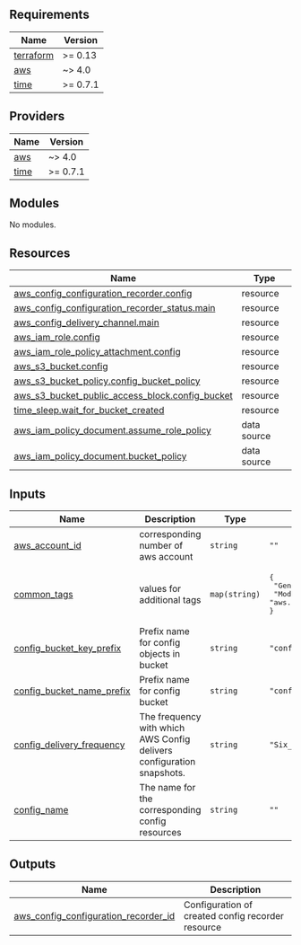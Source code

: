 ## Requirements

| Name | Version  |
|------|----------|
| <a name="requirement_terraform"></a> [terraform](#requirement\_terraform) | >= 0.13  |
| <a name="requirement_aws"></a> [aws](#requirement\_aws) | ~> 4.0   |
| <a name="requirement_time"></a> [time](#requirement\_time) | >= 0.7.1 |

## Providers

| Name | Version  |
|------|----------|
| <a name="provider_aws"></a> [aws](#provider\_aws) | ~> 4.0   |
| <a name="provider_time"></a> [time](#provider\_time) | >= 0.7.1 |

## Modules

No modules.

## Resources

| Name | Type |
|------|------|
| [aws_config_configuration_recorder.config](https://registry.terraform.io/providers/hashicorp/aws/latest/docs/resources/config_configuration_recorder) | resource |
| [aws_config_configuration_recorder_status.main](https://registry.terraform.io/providers/hashicorp/aws/latest/docs/resources/config_configuration_recorder_status) | resource |
| [aws_config_delivery_channel.main](https://registry.terraform.io/providers/hashicorp/aws/latest/docs/resources/config_delivery_channel) | resource |
| [aws_iam_role.config](https://registry.terraform.io/providers/hashicorp/aws/latest/docs/resources/iam_role) | resource |
| [aws_iam_role_policy_attachment.config](https://registry.terraform.io/providers/hashicorp/aws/latest/docs/resources/iam_role_policy_attachment) | resource |
| [aws_s3_bucket.config](https://registry.terraform.io/providers/hashicorp/aws/latest/docs/resources/s3_bucket) | resource |
| [aws_s3_bucket_policy.config_bucket_policy](https://registry.terraform.io/providers/hashicorp/aws/latest/docs/resources/s3_bucket_policy) | resource |
| [aws_s3_bucket_public_access_block.config_bucket](https://registry.terraform.io/providers/hashicorp/aws/latest/docs/resources/s3_bucket_public_access_block) | resource |
| [time_sleep.wait_for_bucket_created](https://registry.terraform.io/providers/hashicorp/time/latest/docs/resources/sleep) | resource |
| [aws_iam_policy_document.assume_role_policy](https://registry.terraform.io/providers/hashicorp/aws/latest/docs/data-sources/iam_policy_document) | data source |
| [aws_iam_policy_document.bucket_policy](https://registry.terraform.io/providers/hashicorp/aws/latest/docs/data-sources/iam_policy_document) | data source |

## Inputs

| Name | Description | Type | Default | Required |
|------|-------------|------|---------|:--------:|
| <a name="input_aws_account_id"></a> [aws\_account\_id](#input\_aws\_account\_id) | corresponding number of aws account | `string` | `""` | no |
| <a name="input_common_tags"></a> [common\_tags](#input\_common\_tags) | values for additional tags | `map(string)` | <pre>{<br>  "Generator": "Terraform",<br>  "Module": "aws.terraform.modules.config"<br>}</pre> | no |
| <a name="input_config_bucket_key_prefix"></a> [config\_bucket\_key\_prefix](#input\_config\_bucket\_key\_prefix) | Prefix name for config objects in bucket | `string` | `"config"` | no |
| <a name="input_config_bucket_name_prefix"></a> [config\_bucket\_name\_prefix](#input\_config\_bucket\_name\_prefix) | Prefix name for config bucket | `string` | `"config-"` | no |
| <a name="input_config_delivery_frequency"></a> [config\_delivery\_frequency](#input\_config\_delivery\_frequency) | The frequency with which AWS Config delivers configuration snapshots. | `string` | `"Six_Hours"` | no |
| <a name="input_config_name"></a> [config\_name](#input\_config\_name) | The name for the corresponding config resources | `string` | `""` | no |

## Outputs

| Name | Description |
|------|-------------|
| <a name="output_aws_config_configuration_recorder_id"></a> [aws\_config\_configuration\_recorder\_id](#output\_aws\_config\_configuration\_recorder\_id) | Configuration of created config recorder resource |
